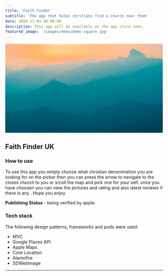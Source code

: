 ```yaml
---
title: 'Faith Finder'
subtitle: 'The app that helps chrstians find a church near them'
date: 2020-11-04 00:00:00
description: This app will be available on the app store soon.
featured_image: '/images/demo/demo-square.jpg'
---
```


![](/images/demo/demo-landscape.jpg)

## Faith Finder UK 

### How to use 
To use this app you simply choose what christian  denomination you are looking for on the picker then you can press the arrow to navigate to the closes church to you or srcoll the map and pick one for your self. once you have choosen you can view the pictures and rating and also latest reviews if there is any . Hope you enjoy


**Publishing Status** -  being verified by apple.

### Tech stack 
The following design patterns, frameworks  and pods were used:

* MVC 
* Google Places API 
* Apple Maps 
* Core Location
* Alamofire 
* SDWebImage

---

